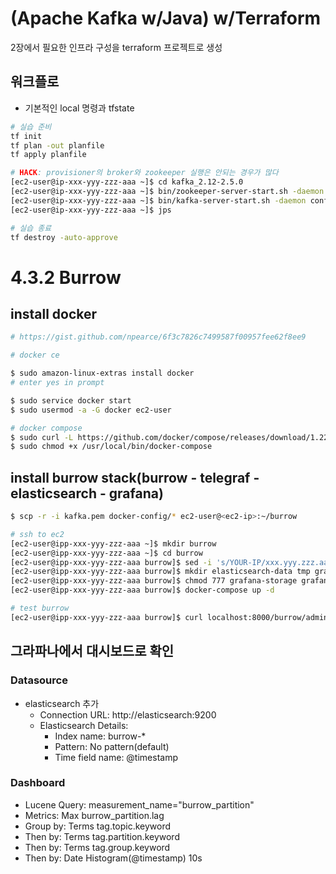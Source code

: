 # (Apache Kafka w/Java) w/Terraform

2장에서 필요한 인프라 구성을 terraform 프로젝트로 생성

## 워크플로

- 기본적인 local 명령과 tfstate

```sh
# 실습 준비
tf init
tf plan -out planfile
tf apply planfile

# HACK: provisioner의 broker와 zookeeper 실행은 안되는 경우가 많다
[ec2-user@ip-xxx-yyy-zzz-aaa ~]$ cd kafka_2.12-2.5.0
[ec2-user@ip-xxx-yyy-zzz-aaa ~]$ bin/zookeeper-server-start.sh -daemon config/zookeeper.properties
[ec2-user@ip-xxx-yyy-zzz-aaa ~]$ bin/kafka-server-start.sh -daemon config/server.properties
[ec2-user@ip-xxx-yyy-zzz-aaa ~]$ jps

# 실습 종료
tf destroy -auto-approve
```

# 4.3.2 Burrow

## install docker

```bash
# https://gist.github.com/npearce/6f3c7826c7499587f00957fee62f8ee9

# docker ce

$ sudo amazon-linux-extras install docker 
# enter yes in prompt

$ sudo service docker start
$ sudo usermod -a -G docker ec2-user

# docker compose
$ sudo curl -L https://github.com/docker/compose/releases/download/1.22.0/docker-compose-$(uname -s)-$(uname -m) -o /usr/local/bin/docker-compose
$ sudo chmod +x /usr/local/bin/docker-compose

```

## install burrow stack(burrow - telegraf - elasticsearch - grafana)

```sh
$ scp -r -i kafka.pem docker-config/* ec2-user@<ec2-ip>:~/burrow

# ssh to ec2
[ec2-user@ipp-xxx-yyy-zzz-aaa ~]$ mkdir burrow
[ec2-user@ipp-xxx-yyy-zzz-aaa ~]$ cd burrow
[ec2-user@ipp-xxx-yyy-zzz-aaa burrow]$ sed -i 's/YOUR-IP/xxx.yyy.zzz.aaa/g' docker-compose.yml
[ec2-user@ipp-xxx-yyy-zzz-aaa burrow]$ mkdir elasticsearch-data tmp grafana-storage grafana-plugins
[ec2-user@ipp-xxx-yyy-zzz-aaa burrow]$ chmod 777 grafana-storage grafana-plugins
[ec2-user@ipp-xxx-yyy-zzz-aaa burrow]$ docker-compose up -d

# test burrow
[ec2-user@ipp-xxx-yyy-zzz-aaa burrow]$ curl localhost:8000/burrow/admin
```

## 그라파나에서 대시보드로 확인

### Datasource
- elasticsearch 추가
  - Connection URL: http://elasticsearch:9200
  - Elasticsearch Details:
    - Index name: burrow-*
    - Pattern: No pattern(default)
    - Time field name: @timestamp

### Dashboard

- Lucene Query: measurement_name="burrow_partition"
- Metrics: Max burrow_partition.lag
- Group by: Terms tag.topic.keyword
- Then by: Terms tag.partition.keyword
- Then by: Terms tag.group.keyword
- Then by: Date Histogram(@timestamp) 10s